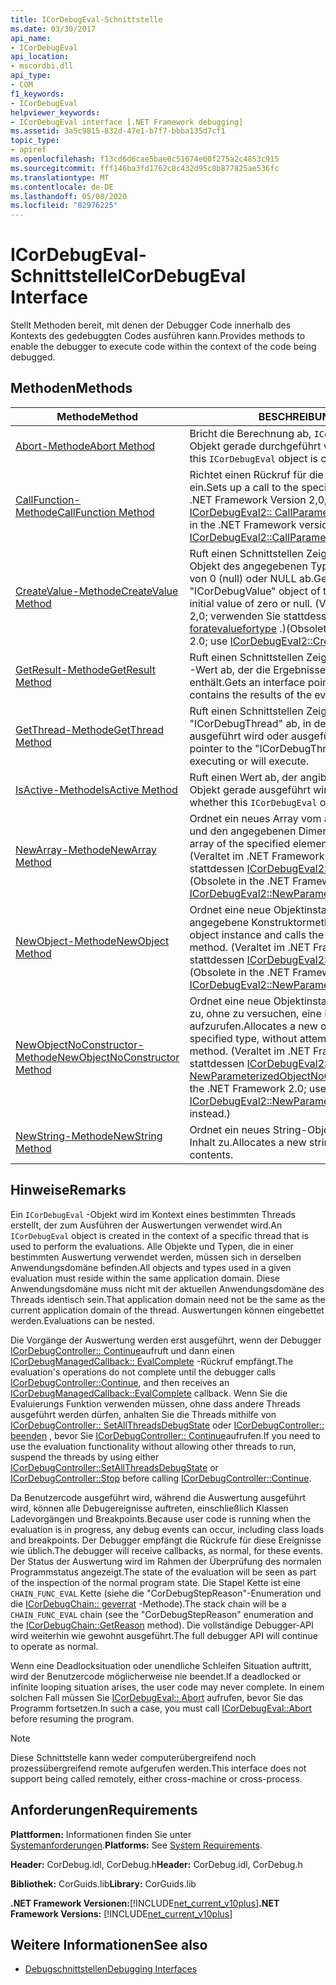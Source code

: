 ```yaml
---
title: ICorDebugEval-Schnittstelle
ms.date: 03/30/2017
api_name:
- ICorDebugEval
api_location:
- mscordbi.dll
api_type:
- COM
f1_keywords:
- ICorDebugEval
helpviewer_keywords:
- ICorDebugEval interface [.NET Framework debugging]
ms.assetid: 3a5c9815-832d-47e1-b7f7-bbba135d7cf1
topic_type:
- apiref
ms.openlocfilehash: f13cd6d6cae5bae0c51674e00f275a2c4853c915
ms.sourcegitcommit: fff146ba3fd1762c8c432d95c8b877825ae536fc
ms.translationtype: MT
ms.contentlocale: de-DE
ms.lasthandoff: 05/08/2020
ms.locfileid: "82976225"
---
```

# <a name="icordebugeval-interface"></a><span data-ttu-id="341a3-102">ICorDebugEval-Schnittstelle</span><span class="sxs-lookup"><span data-stu-id="341a3-102">ICorDebugEval Interface</span></span>

<span data-ttu-id="341a3-103">Stellt Methoden bereit, mit denen der Debugger Code innerhalb des Kontexts des gedebuggten Codes ausführen kann.</span><span class="sxs-lookup"><span data-stu-id="341a3-103">Provides methods to enable the debugger to execute code within the context of the code being debugged.</span></span>  
  
## <a name="methods"></a><span data-ttu-id="341a3-104">Methoden</span><span class="sxs-lookup"><span data-stu-id="341a3-104">Methods</span></span>  
  
|<span data-ttu-id="341a3-105">Methode</span><span class="sxs-lookup"><span data-stu-id="341a3-105">Method</span></span>|<span data-ttu-id="341a3-106">BESCHREIBUNG</span><span class="sxs-lookup"><span data-stu-id="341a3-106">Description</span></span>|  
|------------|-----------------|  
|[<span data-ttu-id="341a3-107">Abort-Methode</span><span class="sxs-lookup"><span data-stu-id="341a3-107">Abort Method</span></span>](icordebugeval-abort-method.md)|<span data-ttu-id="341a3-108">Bricht die Berechnung ab, `ICorDebugEval` die von diesem Objekt gerade durchgeführt wird.</span><span class="sxs-lookup"><span data-stu-id="341a3-108">Aborts the computation this `ICorDebugEval` object is currently performing.</span></span>|  
|[<span data-ttu-id="341a3-109">CallFunction-Methode</span><span class="sxs-lookup"><span data-stu-id="341a3-109">CallFunction Method</span></span>](icordebugeval-callfunction-method.md)|<span data-ttu-id="341a3-110">Richtet einen Rückruf für die angegebene Funktion ein.</span><span class="sxs-lookup"><span data-stu-id="341a3-110">Sets up a call to the specified function.</span></span> <span data-ttu-id="341a3-111">(Veraltet in der .NET Framework Version 2,0; verwenden Sie stattdessen [ICorDebugEval2:: CallParameterizedFunction](icordebugeval2-callparameterizedfunction-method.md) .)</span><span class="sxs-lookup"><span data-stu-id="341a3-111">(Obsolete in the .NET Framework version 2.0; use [ICorDebugEval2::CallParameterizedFunction](icordebugeval2-callparameterizedfunction-method.md) instead.)</span></span>|  
|[<span data-ttu-id="341a3-112">CreateValue-Methode</span><span class="sxs-lookup"><span data-stu-id="341a3-112">CreateValue Method</span></span>](icordebugeval-createvalue-method.md)|<span data-ttu-id="341a3-113">Ruft einen Schnittstellen Zeiger auf ein ICorDebugValue-Objekt des angegebenen Typs mit einem Anfangswert von 0 (null) oder NULL ab.</span><span class="sxs-lookup"><span data-stu-id="341a3-113">Gets an interface pointer to an "ICorDebugValue" object of the specified type, with an initial value of zero or null.</span></span> <span data-ttu-id="341a3-114">(Veraltet im .NET Framework 2,0; verwenden Sie stattdessen [ICorDebugEval2:: foratevaluefortype](icordebugeval2-createvaluefortype-method.md) .)</span><span class="sxs-lookup"><span data-stu-id="341a3-114">(Obsolete in the .NET Framework 2.0; use [ICorDebugEval2::CreateValueForType](icordebugeval2-createvaluefortype-method.md) instead.)</span></span>|  
|[<span data-ttu-id="341a3-115">GetResult-Methode</span><span class="sxs-lookup"><span data-stu-id="341a3-115">GetResult Method</span></span>](icordebugeval-getresult-method.md)|<span data-ttu-id="341a3-116">Ruft einen Schnittstellen Zeiger auf einen `ICorDebugValue` -Wert ab, der die Ergebnisse der Auswertung enthält.</span><span class="sxs-lookup"><span data-stu-id="341a3-116">Gets an interface pointer to an `ICorDebugValue` that contains the results of the evaluation.</span></span>|  
|[<span data-ttu-id="341a3-117">GetThread-Methode</span><span class="sxs-lookup"><span data-stu-id="341a3-117">GetThread Method</span></span>](icordebugeval-getthread-method.md)|<span data-ttu-id="341a3-118">Ruft einen Schnittstellen Zeiger auf den "ICorDebugThread" ab, in dem diese Auswertung ausgeführt wird oder ausgeführt wird.</span><span class="sxs-lookup"><span data-stu-id="341a3-118">Gets an interface pointer to the "ICorDebugThread" where this evaluation is executing or will execute.</span></span>|  
|[<span data-ttu-id="341a3-119">IsActive-Methode</span><span class="sxs-lookup"><span data-stu-id="341a3-119">IsActive Method</span></span>](icordebugeval-isactive-method.md)|<span data-ttu-id="341a3-120">Ruft einen Wert ab, der angibt `ICorDebugEval` , ob dieses-Objekt gerade ausgeführt wird.</span><span class="sxs-lookup"><span data-stu-id="341a3-120">Gets a value that indicates whether this `ICorDebugEval` object is currently executing.</span></span>|  
|[<span data-ttu-id="341a3-121">NewArray-Methode</span><span class="sxs-lookup"><span data-stu-id="341a3-121">NewArray Method</span></span>](icordebugeval-newarray-method.md)|<span data-ttu-id="341a3-122">Ordnet ein neues Array vom angegebenen Elementtyp und den angegebenen Dimensionen zu.</span><span class="sxs-lookup"><span data-stu-id="341a3-122">Allocates a new array of the specified element type and dimensions.</span></span> <span data-ttu-id="341a3-123">(Veraltet im .NET Framework 2,0; verwenden Sie stattdessen [ICorDebugEval2:: NewParameterizedArray](icordebugeval2-newparameterizedarray-method.md) .)</span><span class="sxs-lookup"><span data-stu-id="341a3-123">(Obsolete in the .NET Framework 2.0; use [ICorDebugEval2::NewParameterizedArray](icordebugeval2-newparameterizedarray-method.md) instead.)</span></span>|  
|[<span data-ttu-id="341a3-124">NewObject-Methode</span><span class="sxs-lookup"><span data-stu-id="341a3-124">NewObject Method</span></span>](icordebugeval-newobject-method.md)|<span data-ttu-id="341a3-125">Ordnet eine neue Objektinstanz zu und ruft die angegebene Konstruktormethode auf.</span><span class="sxs-lookup"><span data-stu-id="341a3-125">Allocates a new object instance and calls the specified constructor method.</span></span> <span data-ttu-id="341a3-126">(Veraltet im .NET Framework 2,0; verwenden Sie stattdessen [ICorDebugEval2:: NewParameterizedObject](icordebugeval2-newparameterizedobject-method.md) .)</span><span class="sxs-lookup"><span data-stu-id="341a3-126">(Obsolete in the .NET Framework 2.0; use [ICorDebugEval2::NewParameterizedObject](icordebugeval2-newparameterizedobject-method.md) instead.)</span></span>|  
|[<span data-ttu-id="341a3-127">NewObjectNoConstructor-Methode</span><span class="sxs-lookup"><span data-stu-id="341a3-127">NewObjectNoConstructor Method</span></span>](icordebugeval-newobjectnoconstructor-method.md)|<span data-ttu-id="341a3-128">Ordnet eine neue Objektinstanz des angegebenen Typs zu, ohne zu versuchen, eine Konstruktormethode aufzurufen.</span><span class="sxs-lookup"><span data-stu-id="341a3-128">Allocates a new object instance of the specified type, without attempting to call a constructor method.</span></span> <span data-ttu-id="341a3-129">(Veraltet im .NET Framework 2,0; verwenden Sie stattdessen [ICorDebugEval2:: NewParameterizedObjectNoConstructor](icordebugeval2-newparameterizedobjectnoconstructor-method.md) .)</span><span class="sxs-lookup"><span data-stu-id="341a3-129">(Obsolete in the .NET Framework 2.0; use [ICorDebugEval2::NewParameterizedObjectNoConstructor](icordebugeval2-newparameterizedobjectnoconstructor-method.md) instead.)</span></span>|  
|[<span data-ttu-id="341a3-130">NewString-Methode</span><span class="sxs-lookup"><span data-stu-id="341a3-130">NewString Method</span></span>](icordebugeval-newstring-method.md)|<span data-ttu-id="341a3-131">Ordnet ein neues String-Objekt mit dem angegebenen Inhalt zu.</span><span class="sxs-lookup"><span data-stu-id="341a3-131">Allocates a new string object with the specified contents.</span></span>|  
  
## <a name="remarks"></a><span data-ttu-id="341a3-132">Hinweise</span><span class="sxs-lookup"><span data-stu-id="341a3-132">Remarks</span></span>  
 <span data-ttu-id="341a3-133">Ein `ICorDebugEval` -Objekt wird im Kontext eines bestimmten Threads erstellt, der zum Ausführen der Auswertungen verwendet wird.</span><span class="sxs-lookup"><span data-stu-id="341a3-133">An `ICorDebugEval` object is created in the context of a specific thread that is used to perform the evaluations.</span></span> <span data-ttu-id="341a3-134">Alle Objekte und Typen, die in einer bestimmten Auswertung verwendet werden, müssen sich in derselben Anwendungsdomäne befinden.</span><span class="sxs-lookup"><span data-stu-id="341a3-134">All objects and types used in a given evaluation must reside within the same application domain.</span></span> <span data-ttu-id="341a3-135">Diese Anwendungsdomäne muss nicht mit der aktuellen Anwendungsdomäne des Threads identisch sein.</span><span class="sxs-lookup"><span data-stu-id="341a3-135">That application domain need not be the same as the current application domain of the thread.</span></span> <span data-ttu-id="341a3-136">Auswertungen können eingebettet werden.</span><span class="sxs-lookup"><span data-stu-id="341a3-136">Evaluations can be nested.</span></span>  
  
 <span data-ttu-id="341a3-137">Die Vorgänge der Auswertung werden erst ausgeführt, wenn der Debugger [ICorDebugController:: Continue](icordebugcontroller-continue-method.md)aufruft und dann einen [ICorDebugManagedCallback:: EvalComplete](icordebugmanagedcallback-evalcomplete-method.md) -Rückruf empfängt.</span><span class="sxs-lookup"><span data-stu-id="341a3-137">The evaluation's operations do not complete until the debugger calls [ICorDebugController::Continue](icordebugcontroller-continue-method.md), and then receives an [ICorDebugManagedCallback::EvalComplete](icordebugmanagedcallback-evalcomplete-method.md) callback.</span></span> <span data-ttu-id="341a3-138">Wenn Sie die Evaluierungs Funktion verwenden müssen, ohne dass andere Threads ausgeführt werden dürfen, anhalten Sie die Threads mithilfe von [ICorDebugController:: SetAllThreadsDebugState](icordebugcontroller-setallthreadsdebugstate-method.md) oder [ICorDebugController:: beenden](icordebugcontroller-stop-method.md) , bevor Sie [ICorDebugController:: Continue](icordebugcontroller-continue-method.md)aufrufen.</span><span class="sxs-lookup"><span data-stu-id="341a3-138">If you need to use the evaluation functionality without allowing other threads to run, suspend the threads by using either [ICorDebugController::SetAllThreadsDebugState](icordebugcontroller-setallthreadsdebugstate-method.md) or [ICorDebugController::Stop](icordebugcontroller-stop-method.md) before calling [ICorDebugController::Continue](icordebugcontroller-continue-method.md).</span></span>  
  
 <span data-ttu-id="341a3-139">Da Benutzercode ausgeführt wird, während die Auswertung ausgeführt wird, können alle Debugereignisse auftreten, einschließlich Klassen Ladevorgängen und Breakpoints.</span><span class="sxs-lookup"><span data-stu-id="341a3-139">Because user code is running when the evaluation is in progress, any debug events can occur, including class loads and breakpoints.</span></span> <span data-ttu-id="341a3-140">Der Debugger empfängt die Rückrufe für diese Ereignisse wie üblich.</span><span class="sxs-lookup"><span data-stu-id="341a3-140">The debugger will receive callbacks, as normal, for these events.</span></span> <span data-ttu-id="341a3-141">Der Status der Auswertung wird im Rahmen der Überprüfung des normalen Programmstatus angezeigt.</span><span class="sxs-lookup"><span data-stu-id="341a3-141">The state of the evaluation will be seen as part of the inspection of the normal program state.</span></span> <span data-ttu-id="341a3-142">Die Stapel Kette ist eine `CHAIN_FUNC_EVAL` Kette (siehe die "CorDebugStepReason"-Enumeration und die [ICorDebugChain:: geverrat](icordebugchain-getreason-method.md) -Methode).</span><span class="sxs-lookup"><span data-stu-id="341a3-142">The stack chain will be a `CHAIN_FUNC_EVAL` chain (see the "CorDebugStepReason" enumeration and the [ICorDebugChain::GetReason](icordebugchain-getreason-method.md) method).</span></span> <span data-ttu-id="341a3-143">Die vollständige Debugger-API wird weiterhin wie gewohnt ausgeführt.</span><span class="sxs-lookup"><span data-stu-id="341a3-143">The full debugger API will continue to operate as normal.</span></span>  
  
 <span data-ttu-id="341a3-144">Wenn eine Deadlocksituation oder unendliche Schleifen Situation auftritt, wird der Benutzercode möglicherweise nie beendet.</span><span class="sxs-lookup"><span data-stu-id="341a3-144">If a deadlocked or infinite looping situation arises, the user code may never complete.</span></span> <span data-ttu-id="341a3-145">In einem solchen Fall müssen Sie [ICorDebugEval:: Abort](icordebugeval-abort-method.md) aufrufen, bevor Sie das Programm fortsetzen.</span><span class="sxs-lookup"><span data-stu-id="341a3-145">In such a case, you must call [ICorDebugEval::Abort](icordebugeval-abort-method.md) before resuming the program.</span></span>  
  
> [!NOTE]
> <span data-ttu-id="341a3-146">Diese Schnittstelle kann weder computerübergreifend noch prozessübergreifend remote aufgerufen werden.</span><span class="sxs-lookup"><span data-stu-id="341a3-146">This interface does not support being called remotely, either cross-machine or cross-process.</span></span>  
  
## <a name="requirements"></a><span data-ttu-id="341a3-147">Anforderungen</span><span class="sxs-lookup"><span data-stu-id="341a3-147">Requirements</span></span>  
 <span data-ttu-id="341a3-148">**Plattformen:** Informationen finden Sie unter [Systemanforderungen](../../get-started/system-requirements.md).</span><span class="sxs-lookup"><span data-stu-id="341a3-148">**Platforms:** See [System Requirements](../../get-started/system-requirements.md).</span></span>  
  
 <span data-ttu-id="341a3-149">**Header:** CorDebug.idl, CorDebug.h</span><span class="sxs-lookup"><span data-stu-id="341a3-149">**Header:** CorDebug.idl, CorDebug.h</span></span>  
  
 <span data-ttu-id="341a3-150">**Bibliothek:** CorGuids.lib</span><span class="sxs-lookup"><span data-stu-id="341a3-150">**Library:** CorGuids.lib</span></span>  
  
 <span data-ttu-id="341a3-151">**.NET Framework Versionen:**[!INCLUDE[net_current_v10plus](../../../../includes/net-current-v10plus-md.md)]</span><span class="sxs-lookup"><span data-stu-id="341a3-151">**.NET Framework Versions:** [!INCLUDE[net_current_v10plus](../../../../includes/net-current-v10plus-md.md)]</span></span>  
  
## <a name="see-also"></a><span data-ttu-id="341a3-152">Weitere Informationen</span><span class="sxs-lookup"><span data-stu-id="341a3-152">See also</span></span>

- [<span data-ttu-id="341a3-153">Debugschnittstellen</span><span class="sxs-lookup"><span data-stu-id="341a3-153">Debugging Interfaces</span></span>](debugging-interfaces.md)
